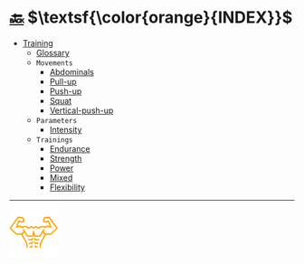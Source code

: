 # [:back:][back] $\textsf{\color{orange}{INDEX}}$

+ [Training](training.md)
  + [Glossary](glossary.md)
  + `Movements`
    + [Abdominals](movements/abdominal.md)
    + [Pull-up](movements/pull-up.md)
    + [Push-up](movements/push-up.md)
    + [Squat](movements/squat.md)
    + [Vertical-push-up](movements/vertical-push-up.md)
  + `Parameters`
    + [Intensity](parameters/intensity.md)
  + `Trainings`
    + [Endurance](trainings/endurance.md)
    + [Strength](trainings/strength.md)
    + [Power](trainings/power.md)
    + [Mixed](trainings/mixed.md)
    + [Flexibility](trainings/flexibility.md)

---

[![Man's abdominals](../src/six_pack_little.svg)](training.md "Home")

[back]: training.md "Training"
